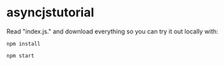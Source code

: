 # asyncjstutorial

Read "index.js." and download everything so you can try it out locally with:  
```
npm install
```
```
npm start
```
